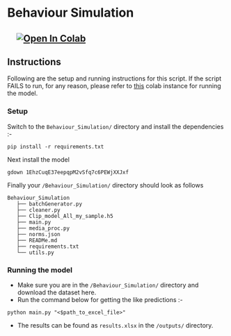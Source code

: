 # Behaviour Simulation
&emsp;[![Open In Colab](https://colab.research.google.com/assets/colab-badge.svg)](https://colab.research.google.com/drive/1GXOhJ7rDmb-6ijpZzxTroug7I_ACbiNE?usp=sharing) 
---
## Instructions
Following are the setup and running instructions for this script. 
If the script FAILS to run, for any reason, please refer to [this](https://colab.research.google.com/drive/1GXOhJ7rDmb-6ijpZzxTroug7I_ACbiNE?usp=sharing) colab instance for running the model.
### Setup
Switch to the `Behaviour_Simulation/` directory and install the dependencies :-
```
pip install -r requirements.txt
```
Next install the model
```
gdown 1EhzCuqE37eepqpM2vSfq7c6PEWjXXJxf
```
Finally your `/Behaviour_Simulation/` directory should look as follows
 ```
Behaviour_Simulation
    ├── batchGenerator.py
    ├── cleaner.py
    ├── Clip_model_All_my_sample.h5
    ├── main.py
    ├── media_proc.py
    ├── norms.json
    ├── READMe.md
    ├── requirements.txt
    └── utils.py
 ```

### Running the model
- Make sure you are in the `/Behaviour_Simulation/` directory and download the dataset here.
- Run the command below for getting the like predictions :-
```
python main.py "<$path_to_excel_file>" 
```
- The results can be found as `results.xlsx` in the `/outputs/` directory.


<!-- - Run ```pip install -r requirements.txt``` to install the dependencies
- Download the dataset in the directory
- Run ```python main.py path/to/your/dataset.xlsx``` to save the results as ```Submission.csv``` -->

